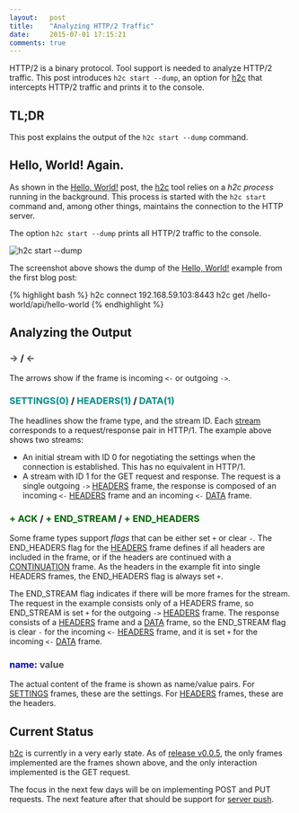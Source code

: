 ```yaml
---
layout:   post
title:    "Analyzing HTTP/2 Traffic"
date:     2015-07-01 17:15:21
comments: true
---
```


HTTP/2 is a binary protocol. Tool support is needed to analyze HTTP/2 traffic.
This post introduces `h2c start --dump`, an option for [h2c] that intercepts
HTTP/2 traffic and prints it to the console.

TL;DR
-----

This post explains the output of the `h2c start --dump` command.

Hello, World! Again.
--------------------

As shown in the [Hello, World!] post, the [h2c] tool relies on a _h2c process_
running in the background. This process is started with the `h2c start` command
and, among other things, maintains the connection to the HTTP server.

The option `h2c start --dump` prints all HTTP/2 traffic to the console.

![h2c start --dump]( {{site.url}}{{site.baseurl}}/assets/2015-07-01-h2c-dump.png)

The screenshot above shows the dump of the [Hello, World!] example from the first
blog post:

{% highlight bash %}
h2c connect 192.168.59.103:8443
h2c get /hello-world/api/hello-world
{% endhighlight %}

Analyzing the Output
-------------------

### <font color="#505050">-&gt;</font> / <font color="#505050">&lt;-</font>

The arrows show if the frame is incoming `<-` or outgoing `->`.

### <font color="#008B8B">SETTINGS(0)</font> / <font color="#008B8B">HEADERS(1)</font> / <font color="#008B8B">DATA(1)</font>

The headlines show the frame type, and the stream ID. Each [stream] corresponds to a
request/response pair in HTTP/1. The example above shows two streams:

  * An initial stream with ID 0 for negotiating the settings when the connection
    is established. This has no equivalent in HTTP/1.
  * A stream with ID 1 for the GET request and response. The request is a single
    outgoing `->` [HEADERS] frame, the response is composed of an incoming `<-` [HEADERS]
    frame and an incoming `<-` [DATA] frame.

### <font color="#006400">+ ACK</font> / <font color="#006400">+ END_STREAM</font> / <font color="#006400">+ END_HEADERS</font>

Some frame types support _flags_ that can be either set `+` or clear `-`.
The END_HEADERS flag for the [HEADERS] frame defines if all headers are included in
the frame, or if the headers are continued with a [CONTINUATION] frame.
As the headers in the example fit into single HEADERS frames, the END_HEADERS flag is
always set `+`.

The END_STREAM flag indicates if there will be more frames for the stream. The
request in the example consists only of a HEADERS frame, so END_STREAM is set `+`
for the outgoing `->` [HEADERS] frame. The response consists of a [HEADERS] frame and a
[DATA] frame, so the END_STREAM flag is clear `-` for the incoming `<-` [HEADERS] frame,
and it is set `+` for the incoming `<-` [DATA] frame.

### <font color="#0000AA">name:</font> <font color="#505050">value</font>

The actual content of the frame is shown as name/value pairs. For [SETTINGS] frames,
these are the settings. For [HEADERS] frames, these are the headers.

Current Status
--------------

[h2c] is currently in a very early state. As of [release v0.0.5], the only frames
implemented are the frames shown above, and the only interaction implemented is the
GET request.

The focus in the next few days will be on implementing POST and PUT requests.
The next feature after that should be support for [server push].

[h2c]: https://github.com/fstab/h2c
[Hello, World!]: http://blog.http2client.net/2015/06/07/http2-hello-world.html
[stream]: https://httpwg.github.io/specs/rfc7540.html#StreamsLayer
[HEADERS]: https://httpwg.github.io/specs/rfc7540.html#HEADERS
[CONTINUATION]: https://httpwg.github.io/specs/rfc7540.html#CONTINUATION
[DATA]: https://httpwg.github.io/specs/rfc7540.html#DATA
[SETTINGS]: https://httpwg.github.io/specs/rfc7540.html#SETTINGS
[release v0.0.5]: https://github.com/fstab/h2c/releases
[server push]: https://httpwg.github.io/specs/rfc7540.html#PushResources
